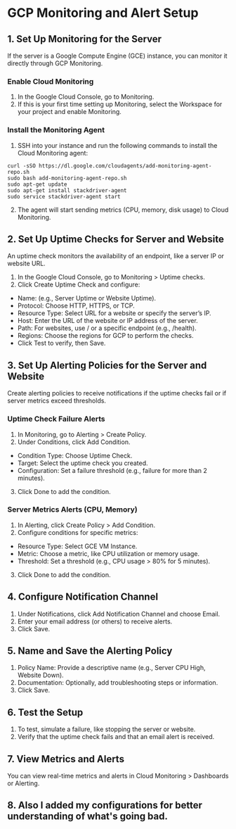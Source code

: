 # GCP Monitoring and Alert Setup
## 1. Set Up Monitoring for the Server
If the server is a Google Compute Engine (GCE) instance, you can monitor it directly through GCP Monitoring.

### Enable Cloud Monitoring
1. In the Google Cloud Console, go to Monitoring.
2. If this is your first time setting up Monitoring, select the Workspace for your project and enable Monitoring.
### Install the Monitoring Agent
1. SSH into your instance and run the following commands to install the Cloud Monitoring agent:
```
curl -sSO https://dl.google.com/cloudagents/add-monitoring-agent-repo.sh
sudo bash add-monitoring-agent-repo.sh
sudo apt-get update
sudo apt-get install stackdriver-agent
sudo service stackdriver-agent start
```
2. The agent will start sending metrics (CPU, memory, disk usage) to Cloud Monitoring.
## 2. Set Up Uptime Checks for Server and Website
An uptime check monitors the availability of an endpoint, like a server IP or website URL.

1. In the Google Cloud Console, go to Monitoring > Uptime checks.
2. Click Create Uptime Check and configure:
  - Name: (e.g., Server Uptime or Website Uptime).
  - Protocol: Choose HTTP, HTTPS, or TCP.
  - Resource Type: Select URL for a website or specify the server’s IP.
  - Host: Enter the URL of the website or IP address of the server.
  - Path: For websites, use / or a specific endpoint (e.g., /health).
  - Regions: Choose the regions for GCP to perform the checks.
  - Click Test to verify, then Save.
## 3. Set Up Alerting Policies for the Server and Website
Create alerting policies to receive notifications if the uptime checks fail or if server metrics exceed thresholds.

### Uptime Check Failure Alerts
1. In Monitoring, go to Alerting > Create Policy.
2. Under Conditions, click Add Condition.
  - Condition Type: Choose Uptime Check.
  - Target: Select the uptime check you created.
  - Configuration: Set a failure threshold (e.g., failure for more than 2 minutes).
3. Click Done to add the condition.
### Server Metrics Alerts (CPU, Memory)
1. In Alerting, click Create Policy > Add Condition.
2. Configure conditions for specific metrics:
  - Resource Type: Select GCE VM Instance.
  - Metric: Choose a metric, like CPU utilization or memory usage.
  - Threshold: Set a threshold (e.g., CPU usage > 80% for 5 minutes).
3. Click Done to add the condition.
## 4. Configure Notification Channel
1. Under Notifications, click Add Notification Channel and choose Email.
2. Enter your email address (or others) to receive alerts.
3. Click Save.
## 5. Name and Save the Alerting Policy
1. Policy Name: Provide a descriptive name (e.g., Server CPU High, Website Down).
2. Documentation: Optionally, add troubleshooting steps or information.
3. Click Save.
## 6. Test the Setup
1. To test, simulate a failure, like stopping the server or website.
2. Verify that the uptime check fails and that an email alert is received.
## 7. View Metrics and Alerts
You can view real-time metrics and alerts in Cloud Monitoring > Dashboards or Alerting.

## 8. Also I added my configurations for better understanding of what's going bad.
